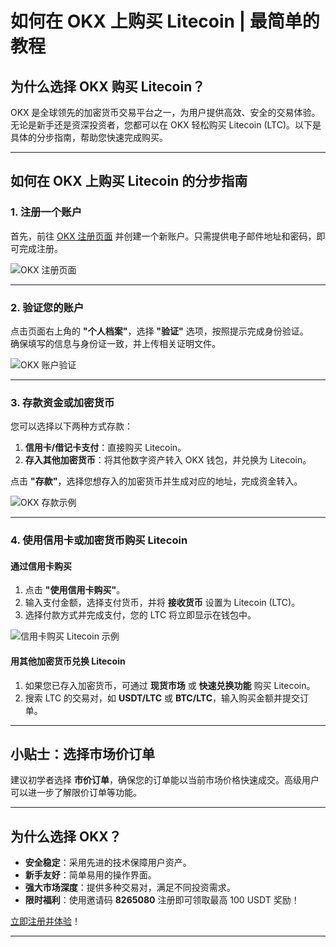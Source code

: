 # 如何在 OKX 上购买 Litecoin | 最简单的教程



## 为什么选择 OKX 购买 Litecoin？

OKX 是全球领先的加密货币交易平台之一，为用户提供高效、安全的交易体验。无论是新手还是资深投资者，您都可以在 OKX 轻松购买 Litecoin (LTC)。以下是具体的分步指南，帮助您快速完成购买。

---

## 如何在 OKX 上购买 Litecoin 的分步指南

### 1. 注册一个账户

首先，前往 [OKX 注册页面](https://bit.ly/OKXe) 并创建一个新账户。只需提供电子邮件地址和密码，即可完成注册。

![OKX 注册页面](https://coinkickoff.com/wp-content/uploads/okx-sign-up.png)

---

### 2. 验证您的账户

点击页面右上角的 **"个人档案"**，选择 **"验证"** 选项，按照提示完成身份验证。  
确保填写的信息与身份证一致，并上传相关证明文件。

![OKX 账户验证](https://coinkickoff.com/wp-content/uploads/okx-verif.png)

---

### 3. 存款资金或加密货币

您可以选择以下两种方式存款：

1. **信用卡/借记卡支付**：直接购买 Litecoin。  
2. **存入其他加密货币**：将其他数字资产转入 OKX 钱包，并兑换为 Litecoin。

点击 **"存款"**，选择您想存入的加密货币并生成对应的地址，完成资金转入。

![OKX 存款示例](https://coinkickoff.com/wp-content/uploads/okx-verif-1.png)

---

### 4. 使用信用卡或加密货币购买 Litecoin

#### **通过信用卡购买**
1. 点击 **"使用信用卡购买"**。
2. 输入支付金额，选择支付货币，并将 **接收货币** 设置为 Litecoin (LTC)。
3. 选择付款方式并完成支付，您的 LTC 将立即显示在钱包中。

![信用卡购买 Litecoin 示例](https://coinkickoff.com/wp-content/uploads/Screen-Shot-2023-03-24-at-5.59.53-AM-e1686184973371.png)

#### **用其他加密货币兑换 Litecoin**
1. 如果您已存入加密货币，可通过 **现货市场** 或 **快速兑换功能** 购买 Litecoin。
2. 搜索 LTC 的交易对，如 **USDT/LTC** 或 **BTC/LTC**，输入购买金额并提交订单。

---

## 小贴士：选择市场价订单

建议初学者选择 **市价订单**，确保您的订单能以当前市场价格快速成交。高级用户可以进一步了解限价订单等功能。

---

## 为什么选择 OKX？

- **安全稳定**：采用先进的技术保障用户资产。
- **新手友好**：简单易用的操作界面。
- **强大市场深度**：提供多种交易对，满足不同投资需求。
- **限时福利**：使用邀请码 **8265080** 注册即可领取最高 100 USDT 奖励！

[立即注册并体验](https://bit.ly/OKXe)！

---

